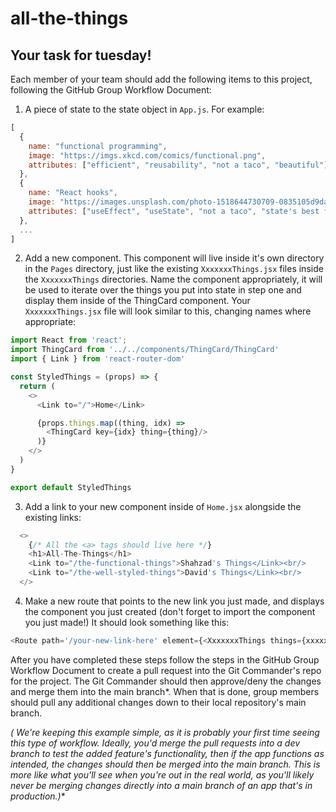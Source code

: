 # all-the-things

## Your task for tuesday!

Each member of your team should add the following items to this project, following the GitHub Group Workflow Document:

1. A piece of state to the state object in `App.js`. For example:

```javascript
[
  {
    name: "functional programming",
    image: "https://imgs.xkcd.com/comics/functional.png",  
    attributes: ["efficient", "reusability", "not a taco", "beautiful"],
  },
  {
    name: "React hooks",
    image: "https://images.unsplash.com/photo-1518644730709-0835105d9daa?ixlib=rb-1.2.1&ixid=eyJhcHBfaWQiOjEyMDd9&auto=format&fit=crop&w=1950&q=80",
    attributes: ["useEffect", "useState", "not a taco", "state's best friend"], 
  },
  ...
]
```

2. Add a new component. This component will live inside it's own directory in the `Pages` directory, just like the existing `XxxxxxxThings.jsx` files inside the `XxxxxxxThings` directories. Name the component appropriately, it will be used to iterate over the things you put into state in step one and display them inside of the ThingCard component. Your `XxxxxxxThings.jsx` file will look similar to this, changing names where appropriate:
  
```javascript
import React from 'react';
import ThingCard from '../../components/ThingCard/ThingCard'
import { Link } from 'react-router-dom'

const StyledThings = (props) => {
  return (
    <>
      <Link to="/">Home</Link>

      {props.things.map((thing, idx) => 
        <ThingCard key={idx} thing={thing}/>
      )}
    </>
  )
}

export default StyledThings
```

3. Add a link to your new component inside of `Home.jsx` alongside the existing links:

```javascript
  <>
    {/* All the <a> tags should live here */}
    <h1>All-The-Things</h1>
    <Link to="/the-functional-things">Shahzad's Things</Link><br/>
    <Link to="/the-well-styled-things">David's Things</Link><br/>
  </>
```

4. Make a new route that points to the new link you just made, and displays the component you just created (don't forget to import the component you just made!) It should look something like this:

```javascript
<Route path='/your-new-link-here' element={<XxxxxxxThings things={xxxxxxxThings} />} />
```

After you have completed these steps follow the steps in the GitHub Group Workflow Document to create a pull request into the Git Commander's repo for the project. The Git Commander should then approve/deny the changes and merge them into the main branch*.  When that is done, group members should pull any additional changes down to their local repository's main branch.


**(*  We're keeping this example simple, as it is probably your first time seeing this type of workflow.  Ideally, you'd merge the pull requests into a dev branch to test the added feature's functionality, then if the app functions as intended, the changes should then be merged into the main branch.  This is more like what you'll see when you're out in the real world, as you'll likely never be merging changes directly into a main branch of an app that's in production.)**  
